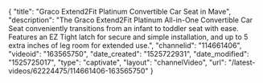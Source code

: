 {
    "title": "Graco Extend2Fit Platinum Convertible Car Seat in Mave",
    "description": "The Graco Extend2Fit Platinum All-in-One Convertible Car Seat conveniently transitions from an infant to toddler seat with ease. Features an EZ Tight latch for secure and simple installation, and up to 5 extra inches of leg room for extended use.",
    "channelid": "114661406",
    "videoid": "163565750",
    "date_created": "1525722931",
    "date_modified": "1525725017",
    "type": "captivate",
    "layout": "channelVideo",
    "url": "\/latest-videos\/62224475\/114661406-163565750"
}
